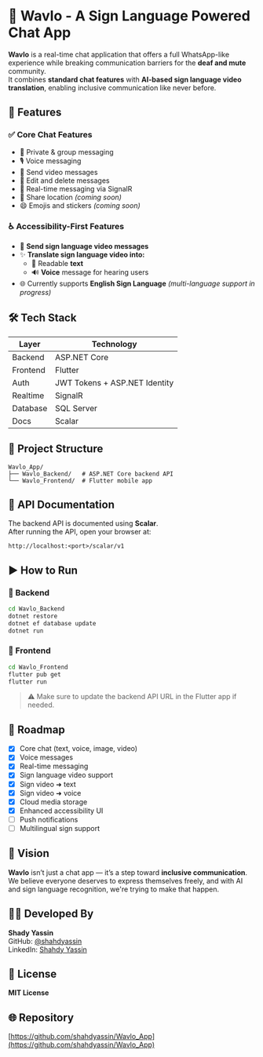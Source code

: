 # 📱 Wavlo - A Sign Language Powered Chat App  
**Wavlo** is a real-time chat application that offers a full WhatsApp-like experience while breaking communication barriers for the **deaf and mute** community.  
It combines **standard chat features** with **AI-based sign language video translation**, enabling inclusive communication like never before.  

## 🚀 Features  
### ✅ Core Chat Features  
- 💬 Private & group messaging  
- 🎙️ Voice messaging  
- 🎥 Send video messages  
- 🔄 Edit and delete messages  
- 🔔 Real-time messaging via SignalR  
- 📍 Share location _(coming soon)_  
- 😄 Emojis and stickers _(coming soon)_  

### ♿ Accessibility-First Features  
- 👋 **Send sign language video messages**  
- ✨ **Translate sign language video into:**  
  - 📄 Readable **text**  
  - 🔊 **Voice** message for hearing users  
- 🌐 Currently supports **English Sign Language** _(multi-language support in progress)_  

## 🛠️ Tech Stack  
| Layer     | Technology                      |  
|-----------|----------------------------------|  
| Backend   | ASP.NET Core                     |  
| Frontend  | Flutter                          |  
| Auth      | JWT Tokens + ASP.NET Identity    |  
| Realtime  | SignalR                          |  
| Database  | SQL Server                       |  
| Docs      | Scalar                           |  

## 📁 Project Structure  
```
Wavlo_App/  
├── Wavlo_Backend/   # ASP.NET Core backend API  
└── Wavlo_Frontend/  # Flutter mobile app  
```  

## 📑 API Documentation  
The backend API is documented using **Scalar**.  
After running the API, open your browser at:  
```
http://localhost:<port>/scalar/v1  
```  

## ▶️ How to Run  
### 🔧 Backend  
```bash  
cd Wavlo_Backend  
dotnet restore  
dotnet ef database update  
dotnet run  
```  

### 📱 Frontend  
```bash  
cd Wavlo_Frontend  
flutter pub get  
flutter run  
```  

> ⚠️ Make sure to update the backend API URL in the Flutter app if needed.  

## 🎯 Roadmap  
- [x] Core chat (text, voice, image, video)  
- [x] Voice messages  
- [x] Real-time messaging  
- [x] Sign language video support  
- [x] Sign video ➜ text  
- [x] Sign video ➜ voice  
- [x] Cloud media storage  
- [x] Enhanced accessibility UI  
- [ ] Push notifications  
- [ ] Multilingual sign support  

## 🧠 Vision  
**Wavlo** isn’t just a chat app — it’s a step toward **inclusive communication**.  
We believe everyone deserves to express themselves freely, and with AI and sign language recognition, we're trying to make that happen.  

## 👨‍💻 Developed By  
**Shady Yassin**  
GitHub: [@shahdyassin](https://github.com/shahdyassin)  
LinkedIn: [Shahdy Yassin](https://www.linkedin.com/in/shahd-yassin/)  

## 📜 License  
**MIT License**  

## 🌐 Repository  
[https://github.com/shahdyassin/Wavlo_App](https://github.com/shahdyassin/Wavlo_App)

